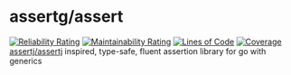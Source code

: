 # assertg/assert   
[![Reliability Rating](https://sonarcloud.io/api/project_badges/measure?project=assertg_assert&metric=reliability_rating)](https://sonarcloud.io/summary/new_code?id=assertg_assert)
[![Maintainability Rating](https://sonarcloud.io/api/project_badges/measure?project=assertg_assert&metric=sqale_rating)](https://sonarcloud.io/summary/new_code?id=assertg_assert)
[![Lines of Code](https://sonarcloud.io/api/project_badges/measure?project=assertg_assert&metric=ncloc)](https://sonarcloud.io/summary/new_code?id=assertg_assert)
[![Coverage](https://sonarcloud.io/api/project_badges/measure?project=assertg_assert&metric=coverage)](https://sonarcloud.io/summary/new_code?id=assertg_assert)  
[assertj/assertj](https://github.com/assertj/assertj) inspired, type-safe, fluent assertion library for go with generics
